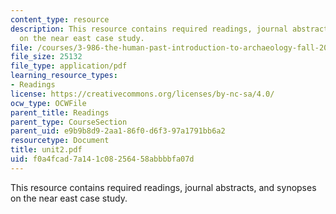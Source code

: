 ```yaml
---
content_type: resource
description: This resource contains required readings, journal abstracts, and synopses
  on the near east case study.
file: /courses/3-986-the-human-past-introduction-to-archaeology-fall-2006/f0a4fcad7a141c08256458abbbbfa07d_unit2.pdf
file_size: 25132
file_type: application/pdf
learning_resource_types:
- Readings
license: https://creativecommons.org/licenses/by-nc-sa/4.0/
ocw_type: OCWFile
parent_title: Readings
parent_type: CourseSection
parent_uid: e9b9b8d9-2aa1-86f0-d6f3-97a1791bb6a2
resourcetype: Document
title: unit2.pdf
uid: f0a4fcad-7a14-1c08-2564-58abbbbfa07d
---
```

This resource contains required readings, journal abstracts, and synopses on the near east case study.